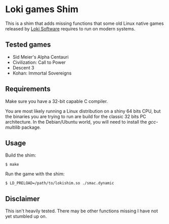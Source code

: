 # Loki games Shim

This is a shim that adds missing functions that some old Linux native games
released by [Loki Software](https://en.wikipedia.org/wiki/Loki_Entertainment)
requires to run on modern systems.

## Tested games
- Sid Meier's Alpha Centauri
- Civilization: Call to Power
- Descent 3
- Kohan: Immortal Sovereigns

## Requirements
Make sure you have a 32-bit capable C compiler.

You are most likely running a Linux distribution on a shiny 64 bits CPU, but the binaries you are trying to run are build for the classic 32 bits PC architecture. In the Debian/Ubuntu world, you will need to install the *gcc-multilib* package.

## Usage

Build the shim:

    $ make

Run the game with the shim:

    $ LD_PRELOAD=/path/to/lokishim.so ./smac.dynamic

## Disclaimer

This isn't heavily tested. There may be other functions missing I have
not yet stumbled up on.
